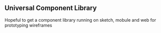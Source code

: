 ## Universal Component Library

Hopeful to get a component library running on sketch, mobule and web for prototyping wireframes